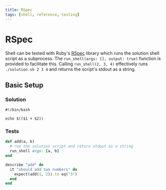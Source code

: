 ```yaml
---
title: RSpec
tags: [shell, reference, testing]
---
```


# RSpec

Shell can be tested with Ruby's [RSpec](https://rspec.info/) library which runs the solution shell script as a subprocess. The `run_shell(args: [], output: true)` function is provided to facilitate this. Calling `run_shell(2, 3, 4)` effectively runs `./solution.sh 2 3 4` and returns the script's stdout as a string.

## Basic Setup

### Solution

```shell
#!/bin/bash

echo $(($1 + $2))
```

### Tests

```ruby
def add(a, b)
  # run the solution script and return stdout as a string
  run_shell args: [a, b] 
end

describe "add" do
  it "should add two numbers" do
    expect(add(1, 2)).to eq("3")
  end
end
```

<!--
TODO: Finish this reference
TODO: Add tutorial and link to it
TODO: Add any recipes and link to them
-->
